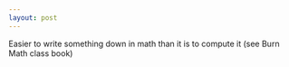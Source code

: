```yaml
---
layout: post
---
```


Easier to write something down in math than it is to compute it (see Burn Math class book)


